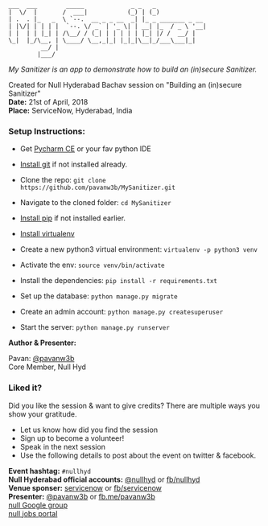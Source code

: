 ```
___  ___        _____             _ _   _
|  \/  |       /  ___|           (_) | (_)
| .  . |_   _  \ `--.  __ _ _ __  _| |_ _ _______ _ __
| |\/| | | | |  `--. \/ _` | '_ \| | __| |_  / _ \ '__|
| |  | | |_| | /\__/ / (_| | | | | | |_| |/ /  __/ |
\_|  |_/\__, | \____/ \__,_|_| |_|_|\__|_/___\___|_|
         __/ |
        |___/
```

*My Sanitizer is an app to demonstrate how to build an (in)secure Sanitizer.*

Created for Null Hyderabad Bachav session on "Building an (in)secure Sanitizer"<br />
**Date:** 21st of April, 2018<br />
**Place:** ServiceNow, Hyderabad, India

### Setup Instructions:
- Get <a href="https://www.jetbrains.com/pycharm/download/" target="_blank">Pycharm CE</a> or your fav python IDE

- <a href="https://git-scm.com/book/en/v2/Getting-Started-Installing-Git"  target="_blank">Install git</a> if not installed already.
- Clone the repo: `git clone https://github.com/pavanw3b/MySanitizer.git`
- Navigate to the cloned folder: `cd MySanitizer`
- <a href="https://pip.pypa.io/en/stable/installing/" target="_blank">Install pip</a> if not installed earlier.
- <a href="https://virtualenv.pypa.io/en/stable/installation/" target="_blank">Install virtualenv</a>
- Create a new python3 virtual environment: `virtualenv -p python3 venv`
- Activate the env: `source venv/bin/activate`
- Install the dependencies: `pip install -r requirements.txt`
- Set up the database: `python manage.py migrate`
- Create an admin account: `python manage.py createsuperuser`
- Start the server: `python manage.py runserver`

**Author & Presenter:**

Pavan: <a href="https://twitter.com/pavanw3b" target="_blank">@pavanw3b</a><br />
Core Member, Null Hyd

### Liked it?
Did you like the session & want to give credits? There are multiple ways you show your gratitude.

- Let us know how did you find the session
- Sign up to become a volunteer!
- Speak in the next session
- Use the following details to post about the event on twitter & facebook.

**Event hashtag:** `#nullhyd`<br />
**Null Hyderabad official accounts:** <a href="https://twitter.com/nullhyd" target="_blank">@nullhyd</a> or <a href="https://facebook.com/nullhyd" target="_blank">fb/nullhyd</a><br />
**Venue sponser:** <a href="https://twitter.com/servicenow"  target="_blank">servicenow</a> or <a href="https://facebook.com/servicenow" target="_blank">fb/servicenow</a><br />
**Presenter:** <a href="https://twitter.com/pavanw3b" target="_blank">@pavanw3b</a> or <a href="https://facebook.com/pavanw3b/" target="_blank">fb.me/pavanw3b</a><br />
[null Google group](https://groups.google.com/forum/#!forum/null-co-in)<br/>
[null jobs portal](https://jobs.null.co.in/)<br/>
